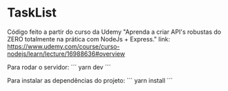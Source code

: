 # TaskList
Código feito a partir do curso da Udemy "Aprenda a criar API's robustas do ZERO totalmente na prática com NodeJs + Express." link: https://www.udemy.com/course/curso-nodejs/learn/lecture/16988636#overview

Para rodar o servidor: 
´´´ yarn dev ´´´

Para instalar as dependências do projeto: 
´´´ yarn install ´´´
